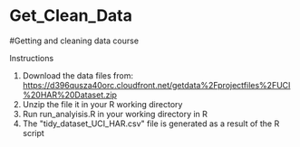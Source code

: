 # Get_Clean_Data
#Getting and cleaning data course

Instructions

1. Download the data files from: https://d396qusza40orc.cloudfront.net/getdata%2Fprojectfiles%2FUCI%20HAR%20Dataset.zip 
2. Unzip the file it in your R working directory
3. Run run_analyisis.R in your working directory in R
4. The "tidy_dataset_UCI_HAR.csv" file is generated as a result of the R script


